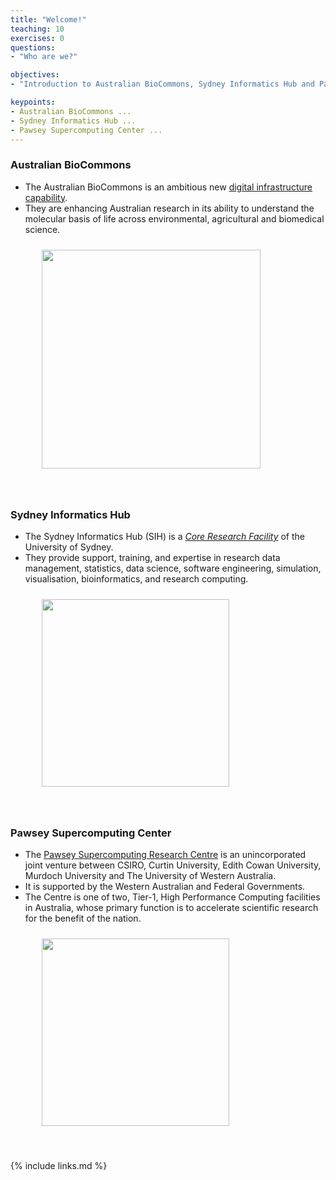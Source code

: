 ```yaml
---
title: "Welcome!"
teaching: 10
exercises: 0
questions:
- "Who are we?"

objectives:
- "Introduction to Australian BioCommons, Sydney Informatics Hub and Pawsey Supercomputing Center"

keypoints:
- Australian BioCommons ...
- Sydney Informatics Hub ...
- Pawsey Supercomputing Center ...
---
```


### Australian BioCommons
- The Australian BioCommons is an ambitious new [digital infrastructure capability](https://www.biocommons.org.au/).
- They are enhancing Australian research in its ability to understand the molecular basis of life across environmental, agricultural and biomedical science.

<figure>
  <img src="{{ page.root }}/fig/Australian_Biocommons.png" style="margin:10px;height:350px"/>
  </figure><br>

### Sydney Informatics Hub
- The Sydney Informatics Hub (SIH) is a _[Core Research Facility](https://sydney.edu.au/research/facilities.html)_ of the University of Sydney.
- They provide support, training, and expertise in research data management, statistics, data science, software engineering, simulation, visualisation, bioinformatics, and research computing.

<figure>
  <img src="{{ page.root }}/fig/SIH.png" style="margin:10px;height:300px"/>
  </figure><br>


### Pawsey Supercomputing Center
- The [Pawsey Supercomputing Research Centre](https://pawsey.org.au/) is an unincorporated joint venture between CSIRO, Curtin University, Edith Cowan University, Murdoch University and The University of Western Australia.
- It is supported by the Western Australian and Federal Governments.
- The Centre is one of two, Tier-1, High Performance Computing facilities in Australia, whose primary function is to accelerate scientific research for the benefit of the nation.

<figure>
  <img src="{{ page.root }}/fig/Pawsey_supercomputing_center.png" style="margin:10px;height:300px"/>
  </figure><br>




{% include links.md %}

